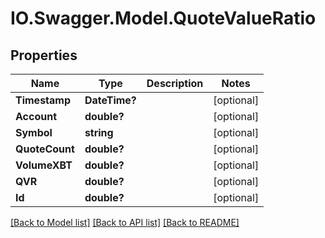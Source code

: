 # IO.Swagger.Model.QuoteValueRatio
## Properties

Name | Type | Description | Notes
------------ | ------------- | ------------- | -------------
**Timestamp** | **DateTime?** |  | [optional] 
**Account** | **double?** |  | [optional] 
**Symbol** | **string** |  | [optional] 
**QuoteCount** | **double?** |  | [optional] 
**VolumeXBT** | **double?** |  | [optional] 
**QVR** | **double?** |  | [optional] 
**Id** | **double?** |  | [optional] 

[[Back to Model list]](../README.md#documentation-for-models) [[Back to API list]](../README.md#documentation-for-api-endpoints) [[Back to README]](../README.md)


